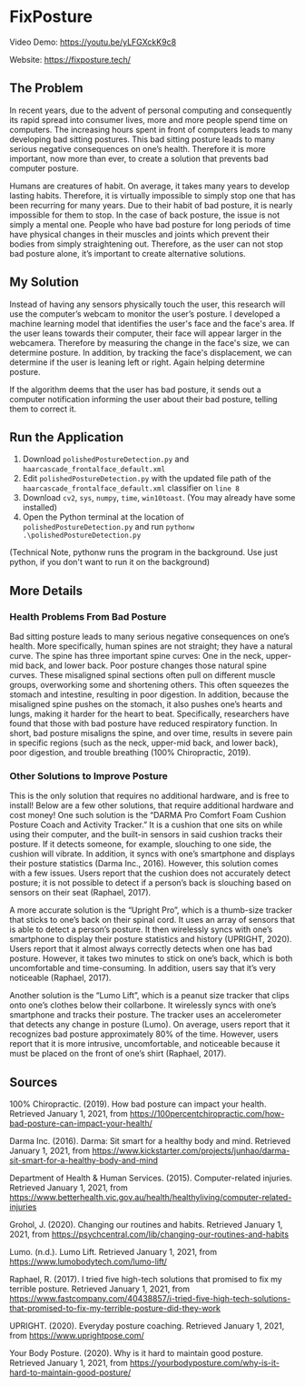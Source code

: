 # FixPosture

Video Demo: https://youtu.be/yLFGXckK9c8

Website: https://fixposture.tech/

## The Problem
In recent years, due to the advent of personal computing and consequently its rapid spread into consumer lives, more and more people spend time on computers. The increasing hours spent in front of computers leads to many developing bad sitting postures. This bad sitting posture leads to many serious negative consequences on one’s health. Therefore it is more important, now more than ever, to create a solution that prevents bad computer posture.

Humans are creatures of habit. On average, it takes many years to develop lasting habits. Therefore, it is virtually impossible to simply stop one that has been recurring for many years. Due to their habit of bad posture, it is nearly impossible for them to stop. In the case of back posture, the issue is not simply a mental one. People who have bad posture for long periods of time have physical changes in their muscles and joints which prevent their bodies from simply straightening out. Therefore, as the user can not stop bad posture alone, it’s important to create alternative solutions. 

## My Solution
Instead of having any sensors physically touch the user, this research will use the computer’s webcam to monitor the user’s posture. I developed a machine learning model that identifies the user's face and the face's area. If the user leans towards their computer, their face will appear larger in the webcamera. Therefore by measuring the change in the face's size, we can determine posture. In addition, by tracking the face's displacement, we can determine if the user is leaning left or right. Again helping determine posture. 

If the algorithm deems that the user has bad posture, it sends out a computer notification informing the user about their bad posture, telling them to correct it. 

## Run the Application
1. Download `polishedPostureDetection.py` and `haarcascade_frontalface_default.xml`
2. Edit `polishedPostureDetection.py` with the updated file path of the `haarcascade_frontalface_default.xml` classifier on `line 8`
3. Download `cv2`, `sys`, `numpy`, `time`, `win10toast`. (You may already have some installed)
4. Open the Python terminal at the location of `polishedPostureDetection.py` and run `pythonw .\polishedPostureDetection.py`

(Technical Note, pythonw runs the program in the background. Use just python, if you don't want to run it on the background)

## More Details
### Health Problems From Bad Posture
Bad sitting posture leads to many serious negative consequences on one’s health. More specifically, human spines are not straight; they have a natural curve. The spine has three important spine curves: One in the neck, upper-mid back, and lower back. Poor posture changes those natural spine curves. These misaligned spinal sections often pull on different muscle groups, overworking some and shortening others. This often squeezes the stomach and intestine, resulting in poor digestion. In addition, because the misaligned spine pushes on the stomach, it also pushes one’s hearts and lungs, making it harder for the heart to beat. Specifically, researchers have found that those with bad posture have reduced respiratory function. In short, bad posture misaligns the spine, and over time, results in severe pain in specific regions (such as the neck, upper-mid back, and lower back), poor digestion, and trouble breathing (100% Chiropractic, 2019).

### Other Solutions to Improve Posture 
This is the only solution that requires no additional hardware, and is free to install! Below are a few other solutions, that require additional hardware and cost money!
One such solution is the “DARMA Pro Comfort Foam Cushion Posture Coach and Activity Tracker.” It is a cushion that one sits on while using their computer, and the built-in sensors in said cushion tracks their posture. If it detects someone, for example, slouching to one side, the cushion will vibrate. In addition, it syncs with one’s smartphone and displays their posture statistics (Darma Inc., 2016). However, this solution comes with a few issues. Users report that the cushion does not accurately detect posture; it is not possible to detect if a person’s back is slouching based on sensors on their seat (Raphael, 2017).

A more accurate solution is the “Upright Pro”, which is a thumb-size tracker that sticks to one’s back on their spinal cord. It uses an array of sensors that is able to detect a person’s posture. It then wirelessly syncs with one’s smartphone to display their posture statistics and history (UPRIGHT, 2020). Users report that it almost always correctly detects when one has bad posture. However, it takes two minutes to stick on one’s back, which is both uncomfortable and time-consuming. In addition, users say that it’s very noticeable (Raphael, 2017). 

Another solution is the “Lumo Lift”, which is a peanut size tracker that clips onto one’s clothes below their collarbone. It wirelessly syncs with one’s smartphone and tracks their posture. The tracker uses an accelerometer that detects any change in posture (Lumo). On average, users report that it recognizes bad posture approximately 80% of the time. However, users report that it is more intrusive, uncomfortable, and noticeable because it must be placed on the front of one’s shirt (Raphael, 2017). 

## Sources
100% Chiropractic. (2019). How bad posture can impact your health. Retrieved January 1, 2021, from https://100percentchiropractic.com/how-bad-posture-can-impact-your-health/

Darma Inc. (2016). Darma: Sit smart for a healthy body and mind. Retrieved January 1, 2021, from https://www.kickstarter.com/projects/junhao/darma-sit-smart-for-a-healthy-body-and-mind

Department of Health & Human Services. (2015). Computer-related injuries. Retrieved January 1, 2021, from https://www.betterhealth.vic.gov.au/health/healthyliving/computer-related-injuries

Grohol, J. (2020). Changing our routines and habits. Retrieved January 1, 2021, from https://psychcentral.com/lib/changing-our-routines-and-habits

Lumo. (n.d.). Lumo Lift. Retrieved January 1, 2021, from https://www.lumobodytech.com/lumo-lift/

Raphael, R. (2017). I tried five high-tech solutions that promised to fix my terrible posture. Retrieved January 1, 2021, from https://www.fastcompany.com/40438857/i-tried-five-high-tech-solutions-that-promised-to-fix-my-terrible-posture-did-they-work

UPRIGHT. (2020). Everyday posture coaching. Retrieved January 1, 2021, from https://www.uprightpose.com/

Your Body Posture. (2020). Why is it hard to maintain good posture. Retrieved January 1, 2021, from https://yourbodyposture.com/why-is-it-hard-to-maintain-good-posture/


